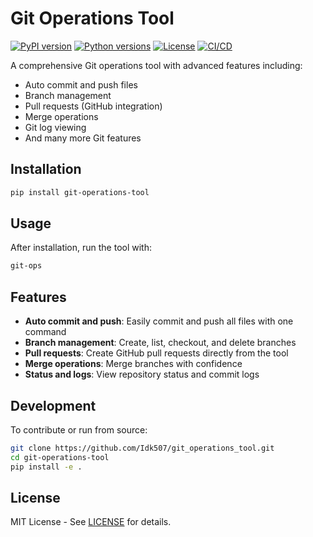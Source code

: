 # Git Operations Tool

[![PyPI version](https://badge.fury.io/py/git-operations-tool.svg)]([https://badge.fury.io/py/git-operations-tool](https://test.pypi.org/project/git-operations-tool/))
[![Python versions](https://img.shields.io/pypi/pyversions/git-operations-tool.svg)](https://pypi.org/project/git-operations-tool/)
[![License](https://img.shields.io/pypi/l/git-operations-tool.svg)](https://opensource.org/licenses/MIT)
[![CI/CD](https://github.com/Idk507/git-operations-tool/actions/workflows/test.yml/badge.svg)](https://github.com/Idk507/git-operations-tool/actions) 

A comprehensive Git operations tool with advanced features including:
- Auto commit and push files
- Branch management
- Pull requests (GitHub integration)
- Merge operations
- Git log viewing
- And many more Git features

## Installation

```bash
pip install git-operations-tool
```

## Usage

After installation, run the tool with:

```bash
git-ops
```

## Features

- **Auto commit and push**: Easily commit and push all files with one command
- **Branch management**: Create, list, checkout, and delete branches
- **Pull requests**: Create GitHub pull requests directly from the tool
- **Merge operations**: Merge branches with confidence
- **Status and logs**: View repository status and commit logs

## Development

To contribute or run from source:

```bash
git clone https://github.com/Idk507/git_operations_tool.git
cd git-operations-tool
pip install -e .
```

## License

MIT License - See [LICENSE](LICENSE) for details.
